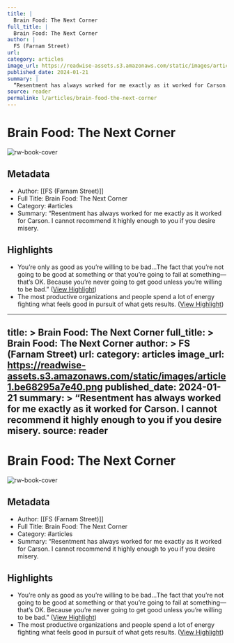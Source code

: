 ```yaml
---
title: |
  Brain Food: The Next Corner
full_title: |
  Brain Food: The Next Corner
author: |
  FS (Farnam Street)
url: 
category: articles
image_url: https://readwise-assets.s3.amazonaws.com/static/images/article1.be68295a7e40.png
published_date: 2024-01-21
summary: |
  “Resentment has always worked for me exactly as it worked for Carson. I cannot recommend it highly enough to you if you desire misery.
source: reader
permalink: l/articles/brain-food-the-next-corner
---
```

# Brain Food: The Next Corner

![rw-book-cover](https://readwise-assets.s3.amazonaws.com/static/images/article1.be68295a7e40.png)

## Metadata
- Author: [[FS (Farnam Street)]]
- Full Title: Brain Food: The Next Corner
- Category: #articles
- Summary: “Resentment has always worked for me exactly as it worked for Carson. I cannot recommend it highly enough to you if you desire misery.

## Highlights
- You’re only as good as you’re willing to be bad…The fact that you’re not going to be good at something or that you’re going to fail at something—that’s OK. Because you’re never going to get good unless you’re willing to be bad.” ([View Highlight](https://read.readwise.io/read/01hn0e4c54w47nk4fzjkvmn6dh))
- The most productive organizations and people spend a lot of energy fighting what feels good in pursuit of what gets results. ([View Highlight](https://read.readwise.io/read/01hn0e5ac4yc43gnxf2wb172wa))


---
title: >
  Brain Food: The Next Corner
full_title: >
  Brain Food: The Next Corner
author: >
  FS (Farnam Street)
url: 
category: articles
image_url: https://readwise-assets.s3.amazonaws.com/static/images/article1.be68295a7e40.png
published_date: 2024-01-21
summary: >
  “Resentment has always worked for me exactly as it worked for Carson. I cannot recommend it highly enough to you if you desire misery.
source: reader
---
# Brain Food: The Next Corner

![rw-book-cover](https://readwise-assets.s3.amazonaws.com/static/images/article1.be68295a7e40.png)

## Metadata
- Author: [[FS (Farnam Street)]]
- Full Title: Brain Food: The Next Corner
- Category: #articles
- Summary: “Resentment has always worked for me exactly as it worked for Carson. I cannot recommend it highly enough to you if you desire misery.

## Highlights
- You’re only as good as you’re willing to be bad…The fact that you’re not going to be good at something or that you’re going to fail at something—that’s OK. Because you’re never going to get good unless you’re willing to be bad.” ([View Highlight](https://read.readwise.io/read/01hn0e4c54w47nk4fzjkvmn6dh))
- The most productive organizations and people spend a lot of energy fighting what feels good in pursuit of what gets results. ([View Highlight](https://read.readwise.io/read/01hn0e5ac4yc43gnxf2wb172wa))


